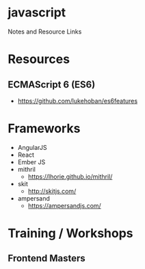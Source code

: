 # javascript
Notes and Resource Links

# Resources

## ECMAScript 6 (ES6)

* https://github.com/lukehoban/es6features

# Frameworks

* AngularJS
* React 
* Ember JS
* mithril 
  * https://lhorie.github.io/mithril/
* skit
  * http://skitjs.com/
* ampersand
  * https://ampersandjs.com/

# Training / Workshops

## Frontend Masters
